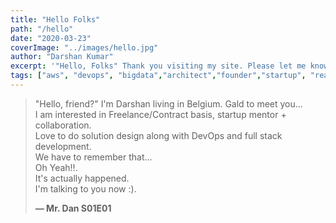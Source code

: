 ```yaml
---
title: "Hello Folks"
path: "/hello"
date: "2020-03-23"
coverImage: "../images/hello.jpg"
author: "Darshan Kumar"
excerpt: '"Hello, Folks" Thank you visiting my site. Please let me know if you like to talk more about our co-operation buzz me +32 465 183127 or tweet me https://twitter.com/darshaneldorado '
tags: ["aws", "devops", "bigdata","architect","founder","startup", "reactjs","angularjs", "nodejs", "developer", "coding",  "developerlife", "fullstack", "googlecloud", "google" ,"cloudcomputing" ,"artificialintelligence" , "hadoop", "heroku", "hire nodejs developer", "hire full stack developer", "hire full stack developer", "hire freelance web developer"]
---
```


> "Hello, friend?" I'm Darshan living in Belgium. Gald to meet you...\
> I am interested in Freelance/Contract basis, startup mentor + collaboration.\
> Love to do solution design along with DevOps and full stack development.\
> We have to remember that...\
> Oh Yeah!!.\
> It's actually happened.\
> I'm talking to you now :).
>
> **— Mr. Dan  S01E01**
